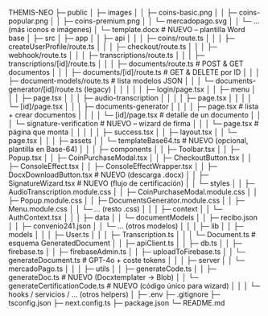 THEMIS-NEO
├─ public
│  ├─ images
│  │  ├─ coins-basic.png
│  │  ├─ coins-popular.png
│  │  ├─ coins-premium.png
│  │  └─ mercadopago.svg
│  │  └─ … (más iconos e imágenes)
│  └─ template.docx                         # NUEVO  – plantilla Word base
│
├─ src
│  ├─ app
│  │  ├─ api
│  │  │  ├─ coins/route.ts
│  │  │  ├─ createUserProfile/route.ts
│  │  │  ├─ checkout/route.ts
│  │  │  ├─ webhook/route.ts
│  │  │  ├─ transcriptions/route.ts
│  │  │  ├─ transcriptions/[id]/route.ts
│  │  │  ├─ documents/route.ts               # POST & GET documentos
│  │  │  ├─ documents/[id]/route.ts          # GET & DELETE por ID
│  │  │  ├─ document-models/route.ts         # lista modelos JSON
│  │  │  └─ documents-generator/[id]/route.ts  (legacy)
│  │  │
│  │  ├─ login/page.tsx
│  │  ├─ menu
│  │  │  ├─ page.tsx
│  │  │  ├─ audio-transcription
│  │  │  │  ├─ page.tsx
│  │  │  │  └─ [id]/page.tsx
│  │  │  ├─ documents-generator
│  │  │  │  ├─ page.tsx                      # lista + crear documentos
│  │  │  │  └─ [id]/page.tsx                 # detalle de un documento
│  │  │  └─ signature-verification           # NUEVO – wizard de firma
│  │  │     └─ page.tsx                      # página que monta <SignatureWizard/>
│  │  │
│  │  ├─ success.tsx
│  │  ├─ layout.tsx
│  │  └─ page.tsx
│  │
│  ├─ assets
│  │  └─ templateBase64.ts                  # NUEVO (opcional, plantilla en Base-64)
│  │
│  ├─ components
│  │  ├─ Toolbar.tsx
│  │  ├─ Popup.tsx
│  │  ├─ CoinPurchaseModal.tsx
│  │  ├─ CheckoutButton.tsx
│  │  ├─ ConsoleEffect.tsx
│  │  ├─ ConsoleEffectWrapper.tsx
│  │  ├─ DocxDownloadButton.tsx             # NUEVO (descarga .docx)
│  │  ├─ SignatureWizard.tsx                # NUEVO (flujo de certificación)
│  │  └─ styles
│  │     ├─ AudioTranscription.module.css
│  │     ├─ CoinPurchaseModal.module.css
│  │     ├─ Popup.module.css
│  │     ├─ DocumentsGenerator.module.css
│  │     ├─ Menu.module.css
│  │     └─ … (resto .css)
│  │
│  ├─ context
│  │  └─ AuthContext.tsx
│  │
│  ├─ data
│  │  └─ documentModels
│  │     ├─ recibo.json
│  │     ├─ convenio241.json
│  │     └─ … (otros modelos)
│  │
│  ├─ lib
│  │  ├─ models
│  │  │  ├─ User.ts
│  │  │  ├─ Transcription.ts
│  │  │  └─ Document.ts                     # esquema GeneratedDocument
│  │  ├─ apiClient.ts
│  │  ├─ db.ts
│  │  ├─ firebase.ts
│  │  ├─ firebaseAdmin.ts
│  │  ├─ uploadToFirebase.ts
│  │  └─ generateDocument.ts                # GPT-4o + coste tokens
│  │
│  ├─ server
│  │  └─ mercadoPago.ts
│  │
│  ├─ utils
│  │  ├─ generateCode.ts
│  │  ├─ generateDoc.ts                     # NUEVO (Docxtemplater → Blob)
│  │  └─ generateCertificationCode.ts       # NUEVO (código único para wizard)
│  │
│  └─ hooks / servicios / … (otros helpers)
│
├─ .env
├─ .gitignore
├─ tsconfig.json
├─ next.config.ts
├─ package.json
└─ README.md
